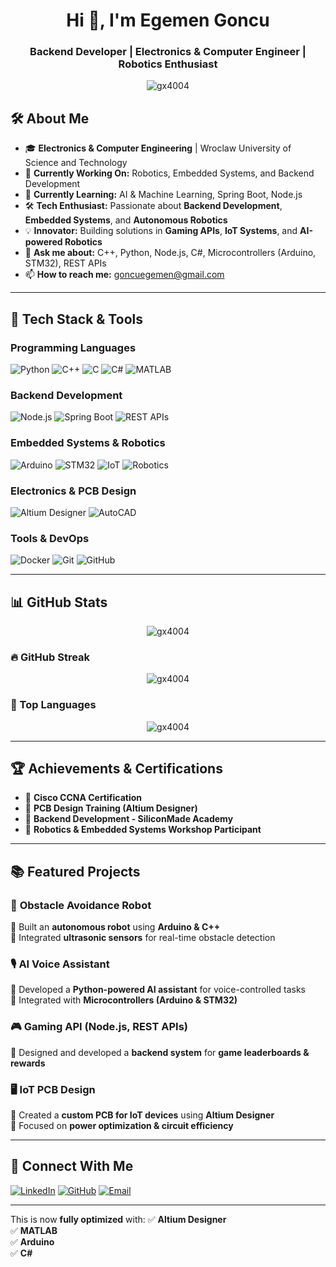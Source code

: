 <h1 align="center">Hi 👋, I'm Egemen Goncu</h1>
<h3 align="center">Backend Developer | Electronics & Computer Engineer | Robotics Enthusiast</h3>

<p align="center">
  <img src="https://komarev.com/ghpvc/?username=gx4004&label=Profile%20Views&color=0e75b6&style=flat" alt="gx4004" />
</p>

## 🛠 About Me

- 🎓 **Electronics & Computer Engineering** | Wroclaw University of Science and Technology  
- 🔭 **Currently Working On:** Robotics, Embedded Systems, and Backend Development  
- 🌱 **Currently Learning:** AI & Machine Learning, Spring Boot, Node.js  
- 🛠 **Tech Enthusiast:** Passionate about **Backend Development**, **Embedded Systems**, and **Autonomous Robotics**  
- 💡 **Innovator:** Building solutions in **Gaming APIs**, **IoT Systems**, and **AI-powered Robotics**  
- 💬 **Ask me about:** C++, Python, Node.js, C#, Microcontrollers (Arduino, STM32), REST APIs  
- 📫 **How to reach me:** goncuegemen@gmail.com  

---

## 🚀 Tech Stack & Tools

### **Programming Languages**
![Python](https://img.shields.io/badge/-Python-3776AB?style=flat&logo=python&logoColor=white)
![C++](https://img.shields.io/badge/-C++-00599C?style=flat&logo=cplusplus&logoColor=white)
![C](https://img.shields.io/badge/-C-00599C?style=flat&logo=c&logoColor=white)
![C#](https://img.shields.io/badge/-C%23-239120?style=flat&logo=c-sharp&logoColor=white)
![MATLAB](https://img.shields.io/badge/-MATLAB-0076A8?style=flat&logo=mathworks)

### **Backend Development**
![Node.js](https://img.shields.io/badge/-Node.js-339933?style=flat&logo=node.js&logoColor=white)
![Spring Boot](https://img.shields.io/badge/-Spring%20Boot-6DB33F?style=flat&logo=spring-boot&logoColor=white)
![REST APIs](https://img.shields.io/badge/-REST%20APIs-FF6F00?style=flat)

### **Embedded Systems & Robotics**
![Arduino](https://img.shields.io/badge/-Arduino-00979D?style=flat&logo=arduino&logoColor=white)
![STM32](https://img.shields.io/badge/-STM32-03234B?style=flat)
![IoT](https://img.shields.io/badge/-IoT-0081CB?style=flat&logo=internetofthings)
![Robotics](https://img.shields.io/badge/-Robotics-FF6F00?style=flat)

### **Electronics & PCB Design**
![Altium Designer](https://img.shields.io/badge/-Altium%20Designer-8B0000?style=flat&logo=altiumdesigner&logoColor=white)
![AutoCAD](https://img.shields.io/badge/-AutoCAD-AA0000?style=flat&logo=autodesk)

### **Tools & DevOps**
![Docker](https://img.shields.io/badge/-Docker-2496ED?style=flat&logo=docker&logoColor=white)
![Git](https://img.shields.io/badge/-Git-F05032?style=flat&logo=git&logoColor=white)
![GitHub](https://img.shields.io/badge/-GitHub-181717?style=flat&logo=github&logoColor=white)

---

## 📊 GitHub Stats

<p align="center">
  <img src="https://github-readme-stats.vercel.app/api?username=gx4004&show_icons=true&theme=radical" alt="gx4004" />
</p>

### 🔥 GitHub Streak

<p align="center">
  <img src="https://github-readme-streak-stats.herokuapp.com/?user=gx4004&theme=dark" alt="gx4004" />
</p>

### 🎯 Top Languages

<p align="center">
  <img src="https://github-readme-stats.vercel.app/api/top-langs?username=gx4004&layout=compact&theme=dark" alt="gx4004" />
</p>

---

## 🏆 Achievements & Certifications
- 🏅 **Cisco CCNA Certification**
- 🏅 **PCB Design Training (Altium Designer)**
- 🏅 **Backend Development - SiliconMade Academy**
- 🏅 **Robotics & Embedded Systems Workshop Participant**

---

## 📚 Featured Projects

### 🚀 **Obstacle Avoidance Robot**
🔹 Built an **autonomous robot** using **Arduino & C++**  
🔹 Integrated **ultrasonic sensors** for real-time obstacle detection  

### 🎙 **AI Voice Assistant**
🔹 Developed a **Python-powered AI assistant** for voice-controlled tasks  
🔹 Integrated with **Microcontrollers (Arduino & STM32)**  

### 🎮 **Gaming API (Node.js, REST APIs)**
🔹 Designed and developed a **backend system** for **game leaderboards & rewards**  

### 🖥 **IoT PCB Design**
🔹 Created a **custom PCB for IoT devices** using **Altium Designer**  
🔹 Focused on **power optimization & circuit efficiency**  

---

## 🔗 Connect With Me

[![LinkedIn](https://img.shields.io/badge/-LinkedIn-0077B5?style=flat&logo=linkedin&logoColor=white)](https://linkedin.com/in/egemen-goncu-7b0262264)
[![GitHub](https://img.shields.io/badge/-GitHub-181717?style=flat&logo=github&logoColor=white)](https://github.com/gx4004)
[![Email](https://img.shields.io/badge/-Email-D14836?style=flat&logo=gmail&logoColor=white)](mailto:goncuegemen@gmail.com)

---

This is now **fully optimized** with:
✅ **Altium Designer**  
✅ **MATLAB**  
✅ **Arduino**  
✅ **C#**  
